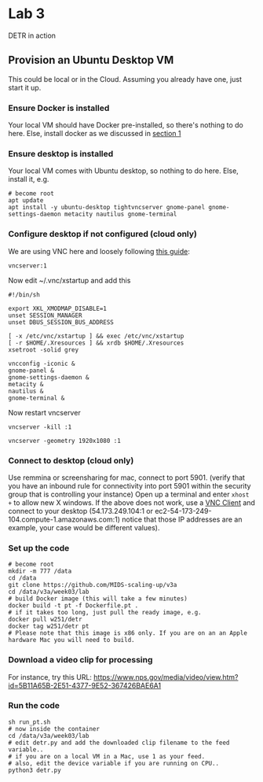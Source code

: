 # Lab 3
DETR in action

## Provision an Ubuntu Desktop VM
This could be local or in the Cloud. Assuming you already have one, just start it up.

### Ensure Docker is installed
Your local VM should have Docker pre-installed, so there's nothing to do here. Else, install docker as we discussed in [section 1](https://github.com/MIDS-scaling-up/v3a/tree/master/week01/hw)

### Ensure desktop is installed
Your local VM comes with Ubuntu desktop, so nothing to do here. Else, install it, e.g. 
```
# become root
apt update
apt install -y ubuntu-desktop tightvncserver gnome-panel gnome-settings-daemon metacity nautilus gnome-terminal
```
### Configure desktop if not configured (cloud only)
We are using VNC here and loosely following [this guide](https://ubuntu.com/tutorials/ubuntu-desktop-aws):
```
vncserver:1
```
Now edit ~/.vnc/xstartup and add this
```
#!/bin/sh

export XKL_XMODMAP_DISABLE=1
unset SESSION_MANAGER
unset DBUS_SESSION_BUS_ADDRESS

[ -x /etc/vnc/xstartup ] && exec /etc/vnc/xstartup
[ -r $HOME/.Xresources ] && xrdb $HOME/.Xresources
xsetroot -solid grey

vncconfig -iconic &
gnome-panel &
gnome-settings-daemon &
metacity &
nautilus &
gnome-terminal &
```
Now restart vncserver
```
vncserver -kill :1

vncserver -geometry 1920x1080 :1
```
### Connect to desktop (cloud only)
Use remmina or screensharing for mac, connect to port 5901. (verify that you have an inbound rule for connectivity into port 5901 within the security group that is controlling your instance) Open up a terminal and enter ```xhost +``` to allow new X windows.
If the above does not work, use a [VNC Client](https://www.realvnc.com/en/connect/download/viewer/) and connect to your desktop (54.173.249.104:1 or ec2-54-173-249-104.compute-1.amazonaws.com:1) notice that those IP addresses are an example, your case would be different values).

### Set up the code
```
# become root
mkdir -m 777 /data
cd /data
git clone https://github.com/MIDS-scaling-up/v3a
cd /data/v3a/week03/lab
# build Docker image (this will take a few minutes)
docker build -t pt -f Dockerfile.pt . 
# if it takes too long, just pull the ready image, e.g. 
docker pull w251/detr
docker tag w251/detr pt
# Please note that this image is x86 only. If you are on an an Apple hardware Mac you will need to build.
```
### Download a video clip for processing
For instance, try this URL: https://www.nps.gov/media/video/view.htm?id=5B11A65B-2E51-4377-9E52-367426BAE6A1
### Run the code
```
sh run_pt.sh
# now inside the container
cd /data/v3a/week03/lab
# edit detr.py and add the downloaded clip filename to the feed variable.. 
# if you are on a local VM in a Mac, use 1 as your feed.
# also, edit the device variable if you are running on CPU..
python3 detr.py
```
